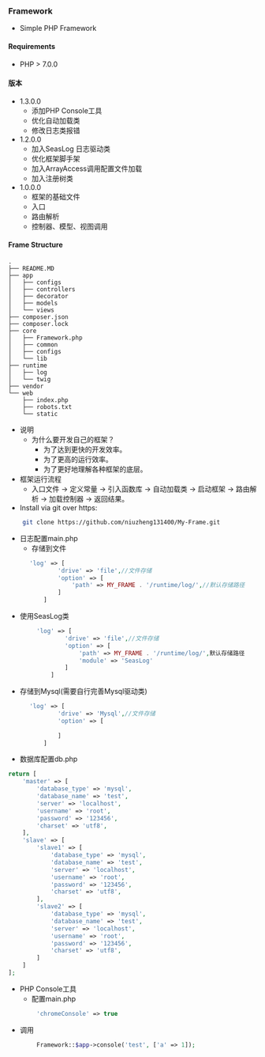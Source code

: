 ### Framework
- Simple PHP Framework
#### Requirements
  - PHP > 7.0.0
#### 版本
- 1.3.0.0
    - 添加PHP Console工具
    - 优化自动加载类
    - 修改日志类报错
- 1.2.0.0
    - 加入SeasLog 日志驱动类
    - 优化框架脚手架
    - 加入ArrayAccess调用配置文件加载
    - 加入注册树类
- 1.0.0.0
    - 框架的基础文件
    - 入口
    - 路由解析
    - 控制器、模型、视图调用
#### Frame Structure
    .
    ├── README.MD
    ├── app
    │   ├── configs
    │   ├── controllers
    │   ├── decorator
    │   ├── models
    │   └── views
    ├── composer.json
    ├── composer.lock
    ├── core
    │   ├── Framework.php
    │   ├── common
    │   ├── configs
    │   └── lib
    ├── runtime
    │   ├── log
    │   └── twig
    ├── vendor
    └── web
        ├── index.php
        ├── robots.txt
        └── static
- 说明
  - 为什么要开发自己的框架？
      - 为了达到更快的开发效率。
      - 为了更高的运行效率。
      - 为了更好地理解各种框架的底层。
- 框架运行流程
  - 入口文件 -> 定义常量 -> 引入函数库 -> 自动加载类 -> 启动框架 -> 路由解析 -> 加载控制器 -> 返回结果。
- Install via git over https:
```bash
    git clone https://github.com/niuzheng131400/My-Frame.git
```
- 日志配置main.php
  - 存储到文件
```php  
      'log' => [
              'drive' => 'file',//文件存储
              'option' => [
                  'path' => MY_FRAME . '/runtime/log/',//默认存储路径
              ]
          ]
```      
  - 使用SeasLog类
```php  
        'log' => [
                'drive' => 'file',//文件存储
                'option' => [
                    'path' => MY_FRAME . '/runtime/log/',默认存储路径
                    'module' => 'SeasLog'
                ]
            ]
```
  - 存储到Mysql(需要自行完善Mysql驱动类)
```php  
      'log' => [
              'drive' => 'Mysql',//文件存储
              'option' => [
                  
              ]
          ]
```
- 数据库配置db.php 
```php
return [
    'master' => [
        'database_type' => 'mysql',
        'database_name' => 'test',
        'server' => 'localhost',
        'username' => 'root',
        'password' => '123456',
        'charset' => 'utf8',
    ],
    'slave' => [
        'slave1' => [
            'database_type' => 'mysql',
            'database_name' => 'test',
            'server' => 'localhost',
            'username' => 'root',
            'password' => '123456',
            'charset' => 'utf8',
        ],
        'slave2' => [
            'database_type' => 'mysql',
            'database_name' => 'test',
            'server' => 'localhost',
            'username' => 'root',
            'password' => '123456',
            'charset' => 'utf8',
        ]
    ]
];
```
- PHP Console工具
  - 配置main.php
```php
        'chromeConsole' => true
```
  - 调用  
```php
        Framework::$app->console('test', ['a' => 1]);
```  
    
